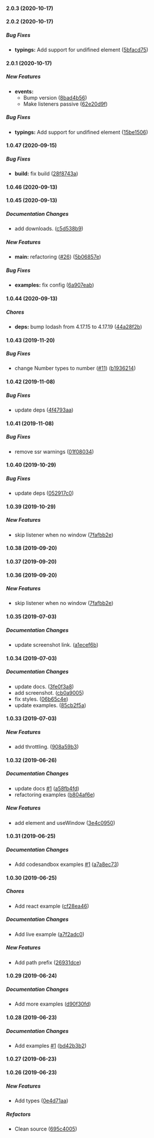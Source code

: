 #### 2.0.3 (2020-10-17)

#### 2.0.2 (2020-10-17)

##### Bug Fixes

* **typings:**  Add support for undifined element ([5bfacd75](https://github.com/n8tb1t/use-scroll-position/commit/5bfacd75d9229be02c5c0c632c71263c0ecab8c9))

#### 2.0.1 (2020-10-17)

##### New Features

* **events:**
  *  Bump version ([8bad4b56](https://github.com/n8tb1t/use-scroll-position/commit/8bad4b568554297f60499786b7a014e49bf10ad7))
  *  Make listeners passive ([62e20d9f](https://github.com/n8tb1t/use-scroll-position/commit/62e20d9f0fd5e3285fba039e9188fbe8bf407326))

##### Bug Fixes

* **typings:**  Add support for undifined element ([15be1506](https://github.com/n8tb1t/use-scroll-position/commit/15be1506ac8d79bbbcb5c639767e40914a82e711))

#### 1.0.47 (2020-09-15)

##### Bug Fixes

* **build:**  fix build ([28f8743a](https://github.com/n8tb1t/use-scroll-position/commit/28f8743a444176c32e56459d955c945978cf298e))

#### 1.0.46 (2020-09-13)

#### 1.0.45 (2020-09-13)

##### Documentation Changes

*  add downloads. ([c5d538b9](https://github.com/n8tb1t/use-scroll-position/commit/c5d538b981d9521fefd86c37c0024a7a8c17f7b2))

##### New Features

* **main:**  refactoring ([#26](https://github.com/n8tb1t/use-scroll-position/pull/26)) ([5b06857e](https://github.com/n8tb1t/use-scroll-position/commit/5b06857e3484ccbec03aa841fc2f4edf78eefc54))

##### Bug Fixes

* **examples:**  fix config ([6a907eab](https://github.com/n8tb1t/use-scroll-position/commit/6a907eab10275f69c9f9804106e4adcd153cb602))

#### 1.0.44 (2020-09-13)

##### Chores

* **deps:**  bump lodash from 4.17.15 to 4.17.19 ([44a28f2b](https://github.com/n8tb1t/use-scroll-position/commit/44a28f2bb3b6a4f74755dc65e20dce0ab82163ad))

#### 1.0.43 (2019-11-20)

##### Bug Fixes

*  change Number types to number ([#11](https://github.com/n8tb1t/use-scroll-position/pull/11)) ([b1936214](https://github.com/n8tb1t/use-scroll-position/commit/b1936214ebb4e0dddb6209b8b9dc930eb9d35394))

#### 1.0.42 (2019-11-08)

##### Bug Fixes

*  update deps ([4f4793aa](https://github.com/n8tb1t/use-scroll-position/commit/4f4793aa049d465c93e40da92b1e3b71dbdc497f))

#### 1.0.41 (2019-11-08)

##### Bug Fixes

*  remove ssr warnings ([01f08034](https://github.com/n8tb1t/use-scroll-position/commit/01f0803483f1847712df48f0bde55753908f8df2))

#### 1.0.40 (2019-10-29)

##### Bug Fixes

*  update deps ([052917c0](https://github.com/n8tb1t/use-scroll-position/commit/052917c0ce2a8b4cd6a349772f68a1d724c642dc))

#### 1.0.39 (2019-10-29)

##### New Features

*  skip listener when no window ([7fafbb2e](https://github.com/n8tb1t/use-scroll-position/commit/7fafbb2e7638f41c340a979a53a0605718413e09))

#### 1.0.38 (2019-09-20)

#### 1.0.37 (2019-09-20)

#### 1.0.36 (2019-09-20)

##### New Features

*  skip listener when no window ([7fafbb2e](https://github.com/n8tb1t/use-scroll-position/commit/7fafbb2e7638f41c340a979a53a0605718413e09))

#### 1.0.35 (2019-07-03)

##### Documentation Changes

*  update screenshot link. ([a1ecef6b](https://github.com/n8tb1t/use-scroll-position/commit/a1ecef6b583546543b9041f0ad77121a4a501f17))

#### 1.0.34 (2019-07-03)

##### Documentation Changes

*  update docs. ([3fe0f3a8](https://github.com/n8tb1t/use-scroll-position/commit/3fe0f3a844cc1bb8b318187ad00151289214b51f))
*  add screenshot. ([cb0a9005](https://github.com/n8tb1t/use-scroll-position/commit/cb0a90056fcdb1e4cb2529ea6001c00610d6ef6a))
*  fix styles. ([06b65c4e](https://github.com/n8tb1t/use-scroll-position/commit/06b65c4e1f0150e7807fa9bd54013cdcc21f7fa5))
*  update examples. ([85cb2f5a](https://github.com/n8tb1t/use-scroll-position/commit/85cb2f5ae29dc4dd57f759044c5e36569e8faa7c))

#### 1.0.33 (2019-07-03)

##### New Features

*  add throttling. ([908a59b3](https://github.com/n8tb1t/use-scroll-position/commit/908a59b3ffbdc02a2e01e8cb1e4d77eab5cacffe))

#### 1.0.32 (2019-06-26)

##### Documentation Changes

*  update docs [#1](https://github.com/n8tb1t/use-scroll-position/pull/1) ([a58fb4fd](https://github.com/n8tb1t/use-scroll-position/commit/a58fb4fdf6c0eeefdac757899c2e2d78775823e6))
*  refactoring examples ([b804af6e](https://github.com/n8tb1t/use-scroll-position/commit/b804af6e5f3b94c7cd1b59864c4b85dc527a1866))

##### New Features

*  add element and useWindow ([3e4c0950](https://github.com/n8tb1t/use-scroll-position/commit/3e4c0950e98bcf96f2b0dcba402ba16439d702ad))

#### 1.0.31 (2019-06-25)

##### Documentation Changes

*  Add codesandbox examples [#1](https://github.com/n8tb1t/use-scroll-position/pull/1) ([a7a8ec73](https://github.com/n8tb1t/use-scroll-position/commit/a7a8ec73261ecdd44cf9e4e3487019e689d32b34))

#### 1.0.30 (2019-06-25)

##### Chores

*  Add react example ([cf28ea46](https://github.com/n8tb1t/use-scroll-position/commit/cf28ea465b2f25d8f763ae0252eb19684c5022f5))

##### Documentation Changes

*  Add live example ([a7f2adc0](https://github.com/n8tb1t/use-scroll-position/commit/a7f2adc09171a7f63169741a1aed8d4becf19b56))

##### New Features

*  Add path prefix ([26931dce](https://github.com/n8tb1t/use-scroll-position/commit/26931dce7b87fa11c008cae4bbe9acbadfcf8152))

#### 1.0.29 (2019-06-24)

##### Documentation Changes

*  Add more examples ([d90f30fd](https://github.com/n8tb1t/use-scroll-position/commit/d90f30fdfe0654489a665f14f571e11deca8239d))

#### 1.0.28 (2019-06-23)

##### Documentation Changes

*  Add examples [#1](https://github.com/n8tb1t/use-scroll-position/pull/1) ([bd42b3b2](https://github.com/n8tb1t/use-scroll-position/commit/bd42b3b21c959172edc086eb7894b424ce6e0187))

#### 1.0.27 (2019-06-23)

#### 1.0.26 (2019-06-23)

##### New Features

*  Add types ([0e4d71aa](https://github.com/n8tb1t/use-scroll-position/commit/0e4d71aad0e600a91b7ae3f14340c1700efe6682))

##### Refactors

*  Clean source ([695c4005](https://github.com/n8tb1t/use-scroll-position/commit/695c4005d3bcae9aae207a729f78fcaf63782bd0))



